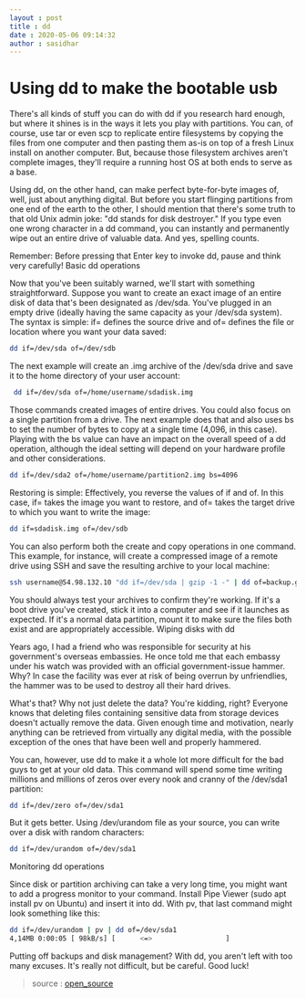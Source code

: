 ```yaml
---
layout : post
title : dd
date : 2020-05-06 09:14:32
author : sasidhar
---
```


# Using dd to make the bootable usb

There's all kinds of stuff you can do with dd if you research hard enough, but where it shines is in the ways it lets you play with partitions. You can, of course, use tar or even scp to replicate entire filesystems by copying the files from one computer and then pasting them as-is on top of a fresh Linux install on another computer. But, because those filesystem archives aren't complete images, they'll require a running host OS at both ends to serve as a base.

Using dd, on the other hand, can make perfect byte-for-byte images of, well, just about anything digital. But before you start flinging partitions from one end of the earth to the other, I should mention that there's some truth to that old Unix admin joke: "dd stands for disk destroyer." If you type even one wrong character in a dd command, you can instantly and permanently wipe out an entire drive of valuable data. And yes, spelling counts.

Remember: Before pressing that Enter key to invoke dd, pause and think very carefully!
Basic dd operations

Now that you've been suitably warned, we'll start with something straightforward. Suppose you want to create an exact image of an entire disk of data that's been designated as /dev/sda. You've plugged in an empty drive (ideally having the same capacity as your /dev/sda system). The syntax is simple: if= defines the source drive and of= defines the file or location where you want your data saved:

```bash
dd if=/dev/sda of=/dev/sdb
```

The next example will create an .img archive of the /dev/sda drive and save it to the home directory of your user account:

```bash
 dd if=/dev/sda of=/home/username/sdadisk.img
```

Those commands created images of entire drives. You could also focus on a single partition from a drive. The next example does that and also uses bs to set the number of bytes to copy at a single time (4,096, in this case). Playing with the bs value can have an impact on the overall speed of a dd operation, although the ideal setting will depend on your hardware profile and other considerations.

```bash
dd if=/dev/sda2 of=/home/username/partition2.img bs=4096
```
Restoring is simple: Effectively, you reverse the values of if and of. In this case, if= takes the image you want to restore, and of= takes the target drive to which you want to write the image:

```bash
dd if=sdadisk.img of=/dev/sdb
```

You can also perform both the create and copy operations in one command. This example, for instance, will create a compressed image of a remote drive using SSH and save the resulting archive to your local machine:

```bash
ssh username@54.98.132.10 "dd if=/dev/sda | gzip -1 -" | dd of=backup.gz
```

You should always test your archives to confirm they're working. If it's a boot drive you've created, stick it into a computer and see if it launches as expected. If it's a normal data partition, mount it to make sure the files both exist and are appropriately accessible.
Wiping disks with dd

Years ago, I had a friend who was responsible for security at his government's overseas embassies. He once told me that each embassy under his watch was provided with an official government-issue hammer. Why? In case the facility was ever at risk of being overrun by unfriendlies, the hammer was to be used to destroy all their hard drives.

What's that? Why not just delete the data? You're kidding, right? Everyone knows that deleting files containing sensitive data from storage devices doesn't actually remove the data. Given enough time and motivation, nearly anything can be retrieved from virtually any digital media, with the possible exception of the ones that have been well and properly hammered.

You can, however, use dd to make it a whole lot more difficult for the bad guys to get at your old data. This command will spend some time writing millions and millions of zeros over every nook and cranny of the /dev/sda1 partition:

```bash
dd if=/dev/zero of=/dev/sda1
```

But it gets better. Using /dev/urandom file as your source, you can write over a disk with random characters:

```bash
dd if=/dev/urandom of=/dev/sda1
```

Monitoring dd operations

Since disk or partition archiving can take a very long time, you might want to add a progress monitor to your command. Install Pipe Viewer (sudo apt install pv on Ubuntu) and insert it into dd. With pv, that last command might look something like this:

```bash
dd if=/dev/urandom | pv | dd of=/dev/sda1
4,14MB 0:00:05 [ 98kB/s] [      <=>                  ]
```


Putting off backups and disk management? With dd, you aren't left with too many excuses. It's really not difficult, but be careful. Good luck!

> source : [open_source](https://opensource.com/article/18/7/how-use-dd-linux)
